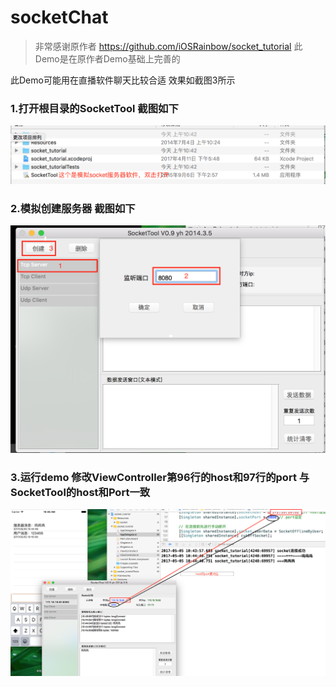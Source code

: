 # socketChat

> 非常感谢原作者 https://github.com/iOSRainbow/socket_tutorial
> 此Demo是在原作者Demo基础上完善的

此Demo可能用在直播软件聊天比较合适 效果如截图3所示

### 1.打开根目录的SocketTool 截图如下
![](https://github.com/RunerZhang/socketChat/blob/master/ScreenShots/1.png)
### 2.模拟创建服务器 截图如下
![](https://github.com/RunerZhang/socketChat/blob/master/ScreenShots/2.png)
### 3.运行demo 修改ViewController第96行的host和97行的port 与SocketTool的host和Port一致
![](https://github.com/RunerZhang/socketChat/blob/master/ScreenShots/3.png)
